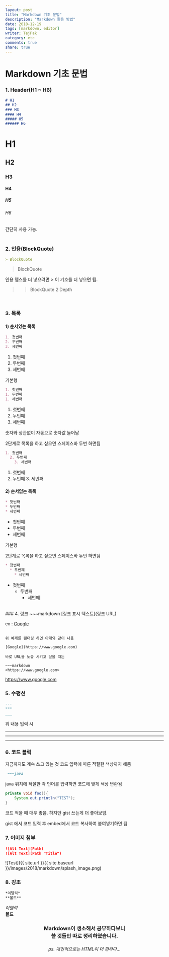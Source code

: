 ```yaml
---
layout: post
title: "Markdown 기초 문법"
description: "Markdown 활용 방법"
date: 2018-12-19
tags: [markdown, editor]
writer: TejPak
category: etc
comments: true
share: true
---
```


# Markdown 기초 문법
### 1. Header(H1 ~ H6)
~~~markdown
# H1
## H2
### H3
#### H4
##### H5
###### H6
~~~

# H1
## H2
### H3
#### H4
##### H5
###### H6
 
간단히 사용 가능.<br /><br />
 
### 2. 인용(BlockQuote)
~~~markdown
> BlockQuote
~~~

> BlockQuote

인용 뎁스를 더 넣으려면 > 이 기호를 더 넣으면 됨.

>> BlockQuote 2 Depth

<br />

### 3. 목록
#### 1) 순서있는 목록
~~~markdown
1. 첫번째
2. 두번째
3. 세번째
~~~

1. 첫번째
2. 두번째
3. 세번째

기본형

~~~markdown
1. 첫번째
1. 두번째
1. 세번째
~~~

1. 첫번째
1. 두번째
1. 세번째

숫자와 상관없이 자동으로 숫자값 늘어남

2단계로 목록을 하고 싶으면 스페이스바 두번 하면됨

~~~markdown
1. 첫번째
  2. 두번째
    3. 세번째
~~~

1. 첫번째
  2. 두번째
    3. 세번째
    
#### 2) 순서없는 목록

~~~markdown
* 첫번째
* 두번째
* 세번째
~~~

* 첫번째
* 두번째
* 세번째

기본형

2단계로 목록을 하고 싶으면 스페이스바 두번 하면됨

~~~markdown
* 첫번째
  * 두번째
    * 세번째
~~~

* 첫번째
  * 두번째
    * 세번째

<br />
### 4. 링크
~~~markdown
[링크 표시 텍스트](링크 URL)

ex : [Google](https://www.google.com)
~~~

위 예제를 랜더링 하면 아래와 같이 나옴

[Google](https://www.google.com)

바로 URL을 노출 시키고 싶을 때는

~~~markdown
<https://www.google.com>
~~~

<https://www.google.com>

### 5. 수평선
~~~markdown
---
***
___
~~~

위 내용 입력 시

---
***
___

### 6. 코드 블럭
지금까지도 계속 쓰고 있는 것 코드 입력에 따른 적절한 색상까지 해줌
~~~markdown
 ~~~java
 ~~~~~~

java 위치에 적절한 각 언어를 입력하면 코드에 맞게 색상 변환됨

~~~java
private void foo(){
    System.out.println("TEST");
}
~~~

코드 적을 때 매우 좋음.
하지만 gist 쓰는게 더 좋아보임.

<script src="https://gist.github.com/NoteJGPak/a652cf359eadfa579d30b0f0159db84d.js"></script>

gist 에서 코드 입력 후 embed에서 코드 복사하여 붙여넣기하면 됨
<br />

### 7. 이미지 첨부
~~~markdown
![Alt Text](Path)
![Alt Text](Path "Title")
~~~

![Test]({{ site.url }}{{ site.baseurl }}/images/2018/markdown/splash_image.png)
<br />

### 8. 강조

~~~markdown
*이텔릭*
**볼드**
~~~

*이텔릭*  
**볼드**

<p >
    <h3 style="text-align: center;">Markdown이 생소해서 공부하다보니<br/>쓸 것들만 따로 정리하였습니다.</h2>
    <h6 style="text-align: center;">ps. 개인적으로는 HTML이 더 편하다...</p>
</p>